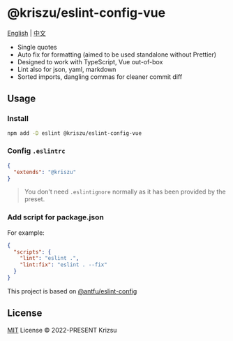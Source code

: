 # @kriszu/eslint-config-vue

[English](README.md) | [中文](README_ZH.md)

- Single quotes
- Auto fix for formatting (aimed to be used standalone without Prettier)
- Designed to work with TypeScript, Vue out-of-box
- Lint also for json, yaml, markdown
- Sorted imports, dangling commas for cleaner commit diff

## Usage

### Install

```bash
npm add -D eslint @kriszu/eslint-config-vue
```

### Config `.eslintrc`

```json
{
  "extends": "@kriszu"
}
```

> You don't need `.eslintignore` normally as it has been provided by the preset.

### Add script for package.json

For example:

```json
{
  "scripts": {
    "lint": "eslint .",
    "lint:fix": "eslint . --fix"
  }
}
```

This project is based on [@antfu/eslint-config](https://github.com/antfu/eslint-config)

## License

[MIT](LICENSE) License © 2022-PRESENT Krizsu
